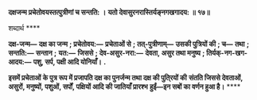 **दक्षजन्म प्रचेतोवयस्तत्पुत्रीणां च सन्तति: ।** **यतो देवासुरनरास्तिर्यङ्नगखगादय: ॥ १७॥** 

शब्दार्थ **** 

**दक्ष-जन्म—** **दक्ष का जन्म** **; प्रचेतोवय:—** **प्रचेताओं से** **; तत्-पुत्रीणाम्—** **उसकी पुत्रियों की** **; च—** **तथा** **; सन्तति:—** **सन्तान** **;** **यत:—** **जिससे** **; देव-असुर-नरा:—** **देवता, असुर तथा मनुष्य** **; तिर्यक्-नग-खग-आदय:—** **पशु, सर्प, पक्षी आदि योनियाँ।** **.** 

**इसमें प्रचेताओं के पुत्र रूप में प्रजापति दक्ष का पुनर्जन्म तथा दक्ष की पुति्रयों की** **संतति जिससे देवताओं, असुरों, मनुष्यों, पशुओं, सर्पों, पक्षियों आदि की जातियाँ प्रारश्भ** **हुईं—इन सबों का वर्णन हुआ है।** **** 